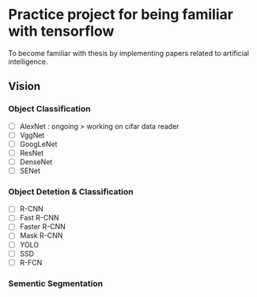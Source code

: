 

# Practice project for being familiar with tensorflow
To become familiar with thesis by implementing papers related to artificial intelligence.

## Vision

### Object Classification
- [ ] AlexNet : ongoing > working on cifar data reader
- [ ] VggNet
- [ ] GoogLeNet
- [ ] ResNet
- [ ] DenseNet
- [ ] SENet

### Object Detetion & Classification
- [ ] R-CNN
- [ ] Fast R-CNN
- [ ] Faster R-CNN
- [ ] Mask R-CNN
- [ ] YOLO
- [ ] SSD
- [ ] R-FCN

### Sementic Segmentation
